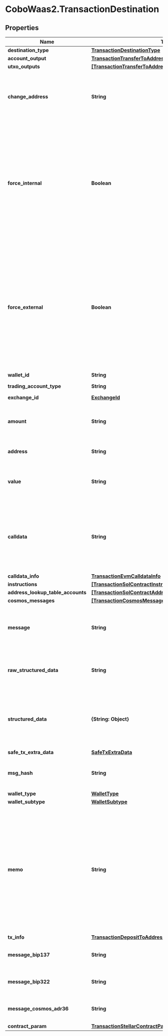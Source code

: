 # CoboWaas2.TransactionDestination

## Properties

Name | Type | Description | Notes
------------ | ------------- | ------------- | -------------
**destination_type** | [**TransactionDestinationType**](TransactionDestinationType.md) |  | 
**account_output** | [**TransactionTransferToAddressDestinationAccountOutput**](TransactionTransferToAddressDestinationAccountOutput.md) |  | [optional] 
**utxo_outputs** | [**[TransactionTransferToAddressDestinationUtxoOutputsInner]**](TransactionTransferToAddressDestinationUtxoOutputsInner.md) |  | [optional] 
**change_address** | **String** | The address used to receive the remaining funds or change from the transaction. | [optional] 
**force_internal** | **Boolean** | Whether the transaction request must be executed as a [Cobo Loop](https://manuals.cobo.com/en/portal/custodial-wallets/cobo-loop) transfer.   - &#x60;true&#x60;: The transaction request must be executed as a Cobo Loop transfer.   - &#x60;false&#x60;: The transaction request may not be executed as a Cobo Loop transfer.  | [optional] 
**force_external** | **Boolean** | Whether the transaction request must not be executed as a [Cobo Loop](https://manuals.cobo.com/en/portal/custodial-wallets/cobo-loop) transfer.   - &#x60;true&#x60;: The transaction request must not be executed as a Cobo Loop transfer.   - &#x60;false&#x60;: The transaction request can be executed as a Cobo Loop transfer.  | [optional] 
**wallet_id** | **String** | The wallet ID. | 
**trading_account_type** | **String** | The trading account type. | [optional] 
**exchange_id** | [**ExchangeId**](ExchangeId.md) |  | [optional] 
**amount** | **String** | The transfer amount. For example, if you trade 1.5 BTC, then the value is &#x60;1.5&#x60;.  | 
**address** | **String** | The destination address. | 
**value** | **String** | The transfer amount. For example, if you trade 1.5 ETH, then the value is &#x60;1.5&#x60;.  | [optional] 
**calldata** | **String** | The data that is used to invoke a specific function or method within the specified contract at the destination address.  | 
**calldata_info** | [**TransactionEvmCalldataInfo**](TransactionEvmCalldataInfo.md) |  | [optional] 
**instructions** | [**[TransactionSolContractInstruction]**](TransactionSolContractInstruction.md) |  | [optional] 
**address_lookup_table_accounts** | [**[TransactionSolContractAddressLookupTableAccount]**](TransactionSolContractAddressLookupTableAccount.md) |  | [optional] 
**cosmos_messages** | [**[TransactionCosmosMessage]**](TransactionCosmosMessage.md) |  | 
**message** | **String** | The raw data of the message to be signed, encoded in Base64 format. | 
**raw_structured_data** | **String** | The raw structured data to be signed, formatted as a JSON string. | [optional] 
**structured_data** | **{String: Object}** | The structured data to be signed, formatted as a JSON object according to the EIP-712 standard. | 
**safe_tx_extra_data** | [**SafeTxExtraData**](SafeTxExtraData.md) |  | [optional] 
**msg_hash** | **String** | Message hash to be signed, in hexadecimal format. | [optional] 
**wallet_type** | [**WalletType**](WalletType.md) |  | 
**wallet_subtype** | [**WalletSubtype**](WalletSubtype.md) |  | 
**memo** | **String** | The memo that identifies a transaction in order to credit the correct account. For transfers out of Cobo Portal, it is highly recommended to include a memo for the chains such as XRP, EOS, XLM, IOST, BNB_BNB, ATOM, LUNA, and TON. | [optional] 
**tx_info** | [**TransactionDepositToAddressDestinationTxInfo**](TransactionDepositToAddressDestinationTxInfo.md) |  | [optional] 
**message_bip137** | **String** | Message to be signed, in hexadecimal format. | 
**message_bip322** | **String** | Message to be signed, in hexadecimal format. | 
**message_cosmos_adr36** | **String** | Message to be signed, in hexadecimal format. | 
**contract_param** | [**TransactionStellarContractParam**](TransactionStellarContractParam.md) |  | 


